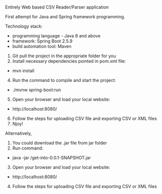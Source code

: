 Entirely Web based CSV Reader/Parser application

First attempt for Java and Spring framework programming.

Technology stack:
- programming language - Java 8 and above
- framework: Spring Boot 2.5.9
- build automation tool: Maven

1) Git pull the project in the appropriate folder for you
2) Install necessary dependencies pointed in pom.xml file:
- mvn install
4) Run the command to compile and start the project:
- ./mvnw spring-boot:run
5) Open your browser and load your local website:
- http://localhost:8080/
6) Follow the steps for uploading CSV file and exporting CSV or XML files
7) Njoy!

Alternatively, 
1) You could download the .jar file from jar folder
2) Run command:
- java -jar /get-into-0.0.1-SNAPSHOT.jar
3) Open your browser and load your local website:
- http://localhost:8080/
4) Follow the steps for uploading CSV file and exporting CSV or XML files
 


